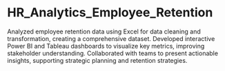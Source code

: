 # HR_Analytics_Employee_Retention
Analyzed employee retention data using Excel for data cleaning and transformation, creating a comprehensive dataset. Developed interactive Power BI and Tableau dashboards to visualize key metrics, improving stakeholder understanding. Collaborated with teams to present actionable insights, supporting strategic planning and retention strategies.
